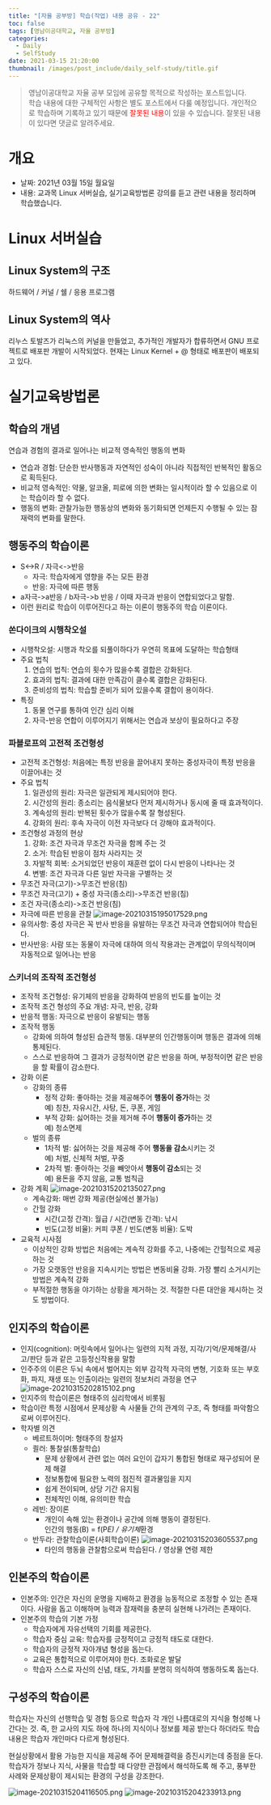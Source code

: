 ```yaml
---
title: "[자율 공부방] 학습(작업) 내용 공유 - 22"
toc: false
tags: [영남이공대학교, 자율 공부방]
categories:
  - Daily
  - SelfStudy
date: 2021-03-15 21:20:00
thumbnail: /images/post_include/daily_self-study/title.gif
---
```

> 영남이공대학교 자율 공부 모임에 공유할 목적으로 작성하는 포스트입니다.  
> 학습 내용에 대한 구체적인 사항은 별도 포스트에서 다룰 예정입니다.
> 개인적으로 학습하며 기록하고 있기 때문에 <font color='red'>잘못된 내용</font>이 있을 수 있습니다. 잘못된 내용이 있다면 댓글로 알려주세요.  

# 개요
* 날짜: 2021년 03월 15일 월요일
* 내용: 교과목 Linux 서버실습, 실기교육방법론 강의를 듣고 관련 내용을 정리하며 학습했습니다.

# Linux 서버실습
## Linux System의 구조
하드웨어 / 커널 / 쉘 / 응용 프로그램

## Linux System의 역사
리누스 토발즈가 리눅스의 커널을 만들었고, 추가적인 개발자가 합류하면서 GNU 프로젝트로 배포판 개발이 시작되었다. 현재는 Linux Kernel + @ 형태로 배포판이 배포되고 있다.

# 실기교육방법론
## 학습의 개념
연습과 경험의 결과로 일어나는 비교적 영속적인 행동의 변화
* 연습과 경험: 단순한 반사행동과 자연적인 성숙이 아니라 직접적인 반복적인 활동으로 획득된다.
* 비교적 영속적인: 약물, 알코올, 피로에 의한 변화는 일시적이라 할 수 있음으로 이는 학습이라 할 수 없다.
* 행동의 변화: 관찰가능한 행동상의 변화와 동기화되면 언제든지 수행될 수 있는 잠재력의 변화를 말한다.

## 행동주의 학습이론
* S<->R / 자극<->반응
    * 자극: 학습자에게 영향을 주는 모든 환경
    * 반응: 자극에 따른 행동
* a자극->a반응 / b자극->b 반응 / 이때 자극과 반응이 연합되었다고 말함.
* 이런 원리로 학습이 이루어진다고 하는 이론이 행동주의 학습 이론이다.

### 쏜다이크의 시행착오설
* 시행착오설: 시행과 착오를 되풀이하다가 우연히 목표에 도달하는 학습형태
* 주요 법칙
    1. 연습의 법칙: 연습의 횟수가 많을수록 결합은 강화된다.
    2. 효과의 법칙: 결과에 대한 만족감이 클수록 결합은 강화된다.
    3. 준비성의 법칙: 학습할 준비가 되어 있을수록 결합이 용이하다.
* 특징
    1. 동물 연구를 통하여 인간 심리 이해
    2. 자극-반응 연합이 이루어지기 위해서는 연습과 보상이 필요하다고 주장

### 파블로프의 고전적 조건형성
* 고전적 조건형성: 처음에는 특정 반응을 끌어내지 못하는 중성자극이 특정 반응을 이끌어내는 것
* 주요 법칙
    1. 일관성의 원리: 자극은 일관되게 제시되어야 한다.
    2. 시간성의 원리: 종소리는 음식물보다 먼저 제시하거나 동시에 줄 때 효과적이다.
    3. 계속성의 원리: 반복된 횟수가 많을수록 잘 형성된다.
    4. 강화의 원리: 후속 자극이 이전 자극보다 더 강해야 효과적이다.
* 조건형성 과정의 현상
    1. 강화: 조건 자극과 무조건 자극을 함께 주는 것
    2. 소거: 학습된 반응이 점차 사라지는 것
    3. 자발적 회복: 소거되었던 반응이 재훈련 없이 다시 반응이 나타나는 것
    4. 변별: 조건 자극과 다른 일반 자극을 구별하는 것
* 무조건 자극(고기)->무조건 반응(침)
* 무조건 자극(고기) + 중성 자극(종소리)->무조건 반응(침)
* 조건 자극(종소리)->조건 반응(침)
* 자극에 따른 반응을 관찰
    <img src="/images/post_include/daily_self-study/image-20210315195017529.png" alt="image-20210315195017529.png" />
* 유의사항: 중성 자극은 꼭 반사 반응을 유발하는 무조건 자극과 연합되어야 학습된다.
* 반사반응: 사람 또는 동물이 자극에 대하여 의식 작용과는 관계없이 무의식적이며 자동적으로 일어나는 반응

### 스키너의 조작적 조건형성
* 조작적 조건형성: 유기체의 반응을 강화하여 반응의 빈도를 높이는 것
* 조작적 조건 형성의 주요 개념: 자극, 반응, 강화
* 반응적 행동: 자극으로 반응이 유발되는 행동
* 조작적 행동
    * 강화에 의하여 형성된 습관적 행동. 대부분의 인간행동이며 행동은 결과에 의해 통제된다.
    * 스스로 반응하여 그 결과가 긍정적이면 같은 반응을 하며, 부정적이면 같은 반응을 할 확률이 감소한다.
* 강화 이론
    * 강화의 종류
        * 정적 강화: 좋아하는 것을 제공해주어 **행동이 증가**하는 것  
            예) 칭찬, 자유시간, 사탕, 돈, 쿠폰, 게임
        * 부적 강화: 싫어하는 것을 제거해 주어 **행동이 증가**하는 것  
            예) 청소면제
    * 벌의 종류
        * 1차적 벌: 싫어하는 것을 제공해 주어 **행동을 감소**시키는 것  
            예) 처벌, 신체적 처벌, 꾸중
        * 2차적 벌: 좋아하는 것을 빼앗아서 **행동이 감소**되는 것  
            예) 용돈을 주지 않음, 교통 범칙금
* 강화 계획
    <img src="/images/post_include/daily_self-study/image-20210315202135027.png" alt="image-20210315202135027.png" />
    * 계속강화: 매번 강화 제공(현실에선 불가능)
    * 간헐 강화
        * 시간(고정 간격): 월급 / 시간(변동 간격): 낚시
        * 빈도(고정 비율): 커피 쿠폰 / 빈도(변동 비율): 도박
* 교육적 시사점
    * 이상적인 강화 방법은 처음에는 계속적 강화를 주고, 나중에는 간헐적으로 제공하는 것
    * 가장 오랫동안 반응을 지속시키는 방법은 변동비율 강화. 가장 빨리 소거시키는 방법은 계속적 강화
    * 부적절한 행동을 야기하는 상황을 제거하는 것. 적절한 다른 대안을 제시하는 것도 방법이다.

## 인지주의 학습이론
* 인지(cognition): 머릿속에서 일어나는 일련의 지적 과정, 지각/기억/문제해결/사고/판단 등과 같은 고등정신작용을 말함
* 인주주의 이론은 두뇌 속에서 벌어지는 외부 감각적 자극의 변형, 기호화 또는 부호화, 파지, 재생 또는 인출이라는 일련의 정보처리 과정을 연구
  <img src="/images/post_include/daily_self-study/image-20210315202815102.png" alt="image-20210315202815102.png" />
* 인지주의 학습이론은 형태주의 심리학에서 비롯됨
* 학습이란 특정 시점에서 문제상황 속 사물들 간의 관계의 구조, 즉 형태를 파악함으로써 이루어진다.
* 학자별 의견
    * 베르트하이머: 형태주의 창설자
    * 쾰러: 통찰설(통찰학습)
        * 문제 상황에서 관련 없는 여러 요인이 갑자기 통합된 형태로 재구성되어 문제 해결
        * 정보통합에 필요한 노력의 점진적 결과물임을 지지
        * 쉽게 전이되며, 상당 기간 유지됨
        * 전체적인 이해, 유의미한 학습
    * 레빈: 장이론
        * 개인이 속해 있는 환경이나 공간에 의해 행동이 결정된다.  
            인간의 행동(B) = f(P*E) / 유기체*환경
    * 반두라: 관찰학습이론(사회학습이론)
        <img src="/images/post_include/daily_self-study/image-20210315203605537.png" alt="image-20210315203605537.png" />
        * 타인의 행동을 관찰함으로써 학습된다. / 영상물 연령 제한

## 인본주의 학습이론
* 인본주의: 인간은 자신의 운명을 지배하고 환경을 능동적으로 조정할 수 있는 존재이다. 사람을 돕고 이해하며 능력과 잠재력을 충분히 실현해 나가려는 존재이다.
* 인본주의 학습의 기본 가정
    * 학습자에게 자유선택의 기회를 제공한다.
    * 학습자 중심 교육: 학습자를 긍정적이고 긍정적 태도로 대한다.
    * 학습자의 긍정적 자아개념 형성을 돕는다.
    * 교육은 통합적으로 이루어져야 한다. 조화로운 발달
    * 학습자 스스로 자신의 신념, 태도, 가치를 분명히 의식하여 행동하도록 돕는다.

## 구성주의 학습이론
학습자는 자신의 선행학습 및 경험 등으로 학습자 각 개인 나름대로의 지식을 형성해 나간다는 것. 즉, 한 교사의 지도 하에 하나의 지식이나 정보를 제공 받는다 하더라도 학습내용은 학습자 개인마다 다르게 형성된다.

현실상황에서 활용 가능한 지식을 제공해 주어 문제해결력을 증진시키는데 중점을 둔다. 학습자가 정보나 지식, 사물을 학습할 때 다양한 관점에서 해석하도록 해 주고, 풍부한 사례와 문제상황이 제시되는 환경의 구성을 강조한다.

<img src="/images/post_include/daily_self-study/image-20210315204116505.png" alt="image-20210315204116505.png" />
<img src="/images/post_include/daily_self-study/image-20210315204233913.png" alt="image-20210315204233913.png" />